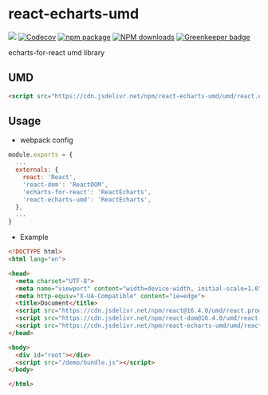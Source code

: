 # react-echarts-umd

[![](https://img.shields.io/travis/noyobo/react-echarts-umd.svg)](https://travis-ci.org/noyobo/react-echarts-umd) [![Codecov](https://img.shields.io/codecov/c/github/noyobo/react-echarts-umd/master.svg)](https://codecov.io/gh/noyobo/react-echarts-umd/branch/master) [![npm package](https://img.shields.io/npm/v/react-echarts-umd.svg)](https://www.npmjs.org/package/react-echarts-umd) [![NPM downloads](http://img.shields.io/npm/dm/react-echarts-umd.svg)](https://npmjs.org/package/react-echarts-umd) [![Greenkeeper badge](https://badges.greenkeeper.io/noyobo/react-echarts-umd.svg)](https://greenkeeper.io/)

echarts-for-react umd library

## UMD

```html
<script src="https://cdn.jsdelivr.net/npm/react-echarts-umd/umd/react.echarts.js"></script>
```

## Usage

* webpack config

```js
module.exports = {
  ...
  externals: {
    react: 'React',
    'react-dom': 'ReactDOM',
    'echarts-for-react': 'ReactEcharts',
    'react-echarts-umd': 'ReactEcharts',
  },
  ...
}
```

* Example

```html
<!DOCTYPE html>
<html lang="en">

<head>
  <meta charset="UTF-8">
  <meta name="viewport" content="width=device-width, initial-scale=1.0">
  <meta http-equiv="X-UA-Compatible" content="ie=edge">
  <title>Document</title>
  <script src="https://cdn.jsdelivr.net/npm/react@16.4.0/umd/react.production.min.js"></script>
  <script src="https://cdn.jsdelivr.net/npm/react-dom@16.4.0/umd/react-dom.production.min.js"></script>
  <script src="https://cdn.jsdelivr.net/npm/react-echarts-umd/umd/react.echarts.js"></script>
</head>

<body>
  <div id="root"></div>
  <script src="/demo/bundle.js"></script>
</body>

</html>
```

